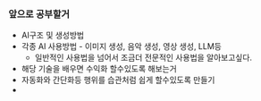 ### 앞으로 공부할거
- AI구조 및 생성방법
- 각종 AI 사용방법 - 이미지 생성, 음악 생성, 영상 생성, LLM등
	- 일반적인 사용법을 넘어서 조금더 전문적인 사용법을 알아보고싶다.
- 해당 기술을 배우면 수익화 할수있도록 해보는거
- 자동화와 간단화등 행위를 습관처럼 쉽게 할수있도록 만들기
- 